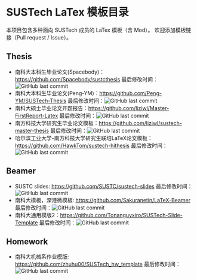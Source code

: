 # SUSTech LaTex 模板目录

本项目包含多种面向 SUSTech 成员的 LaTex 模板（含 Mod）。
欢迎添加模板链接（Pull request / Issue）。

## Thesis
* 南科大本科生毕业论文(Spacebody)：https://github.com/Spacebody/sustcthesis 最后修改时间：![GitHub last commit](https://img.shields.io/github/last-commit/Spacebody/sustcthesis)
* 南科大本科生毕业论文(Peng-YM)：https://github.com/Peng-YM/SUSTech-Thesis 最后修改时间：![GitHub last commit](https://img.shields.io/github/last-commit/Peng-YM/SUSTech-Thesis)
* 南科大硕士毕业论文开题报告：https://github.com/liziwl/Master-FirstReport-Latex 最后修改时间：![GitHub last commit](https://img.shields.io/github/last-commit/liziwl/Master-FirstReport-Latex)
* 南方科技大学研究生毕业论文模板：https://github.com/liziwl/sustech-master-thesis 最后修改时间：![GitHub last commit](https://img.shields.io/github/last-commit/liziwl/sustech-master-thesis)
* 哈尔滨工业大学-南方科技大学研究生联培LaTeX论文模板：https://github.com/HawkTom/sustech-hithesis 最后修改时间：![GitHub last commit](https://img.shields.io/github/last-commit/HawkTom/sustech-hithesis)

## Beamer

* SUSTC slides: https://github.com/SUSTC/sustech-slides 最后修改时间：![GitHub last commit](https://img.shields.io/github/last-commit/SUSTC/sustech-slides)
* 南科大模板，深港微模板: https://github.com/Sakuranetin/LaTeX-Beamer 最后修改时间：![GitHub last commit](https://img.shields.io/github/last-commit/Sakuranetin/LaTeX-Beamer)
* 南科大通用模版2：https://github.com/Tonanguyxiro/SUSTech-Slide-Template 最后修改时间：![GitHub last commit](https://img.shields.io/github/last-commit/Tonanguyxiro/SUSTech-Slide-Template)

## Homework

* 南科大机械系作业模版: https://github.com/zhuhu00/SUSTech_hw_template 最后修改时间：![GitHub last commit](https://img.shields.io/github/last-commit/zhuhu00/SUSTech_hw_template)
